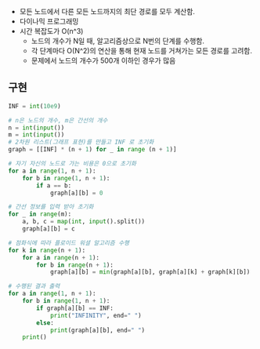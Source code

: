 - 모든 노드에서 다른 모든 노드까지의 최단 경로를 모두 계산함.
- 다이나믹 프로그래밍
- 시간 복잡도가 O(n^3)
  - 노드의 개수가 N일 때, 알고리즘상으로 N번의 단계를 수행함.
  - 각 단계마다 O(N^2)의 연산을 통해 현재 노드를 거쳐가는 모든 경로를 고려함.
  - 문제에서 노드의 개수가 500개 이하인 경우가 많음

## 구현
```python
INF = int(10e9)

# n은 노드의 개수, m은 간선의 개수
n = int(input())
m = int(input())
# 2차원 리스트(그래프 표현)를 만들고 INF 로 초기화
graph = [[INF] * (n + 1) for _ in range (n + 1)]

# 자기 자신의 노드로 가는 비용은 0으로 초기화
for a in range(1, n + 1):
    for b in range(1, n + 1):
        if a == b:
            graph[a][b] = 0

# 간선 정보를 입력 받아 초기화
for _ in range(m):
    a, b, c = map(int, input().split())
    graph[a][b] = c

# 점화식에 따라 플로이드 워셜 알고리즘 수행
for k in range(n + 1):
    for a in range(n + 1):
        for b in range(n + 1):
            graph[a][b] = min(graph[a][b], graph[a][k] + graph[k][b])

# 수행된 결과 출력
for a in range(1, n + 1):
    for b in range(1, n + 1):
        if graph[a][b] == INF:
            print("INFINITY", end=" ")
        else:
            print(graph[a][b], end=" ")
    print()
```
